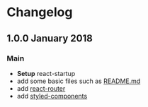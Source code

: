 # Changelog

## **1.0.0** January 2018

### Main

- **Setup** react-startup
- add some basic files such as [README.md](README.md)
- add [react-router](https://github.com/ReactTraining/react-router)
- add [styled-components](https://github.com/styled-components/styled-components)


